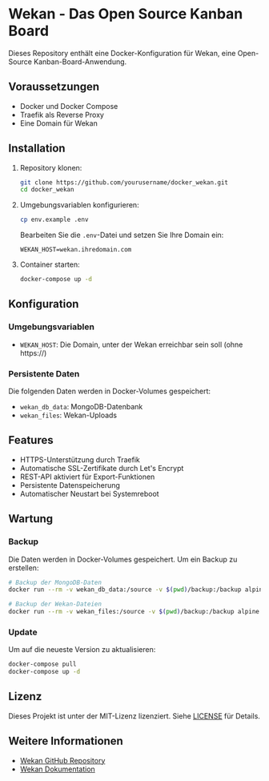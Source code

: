 # Wekan - Das Open Source Kanban Board

Dieses Repository enthält eine Docker-Konfiguration für Wekan, eine Open-Source Kanban-Board-Anwendung.

## Voraussetzungen

- Docker und Docker Compose
- Traefik als Reverse Proxy
- Eine Domain für Wekan

## Installation

1. Repository klonen:
   ```bash
   git clone https://github.com/yourusername/docker_wekan.git
   cd docker_wekan
   ```

2. Umgebungsvariablen konfigurieren:
   ```bash
   cp env.example .env
   ```
   Bearbeiten Sie die `.env`-Datei und setzen Sie Ihre Domain ein:
   ```
   WEKAN_HOST=wekan.ihredomain.com
   ```

3. Container starten:
   ```bash
   docker-compose up -d
   ```

## Konfiguration

### Umgebungsvariablen

- `WEKAN_HOST`: Die Domain, unter der Wekan erreichbar sein soll (ohne https://)

### Persistente Daten

Die folgenden Daten werden in Docker-Volumes gespeichert:
- `wekan_db_data`: MongoDB-Datenbank
- `wekan_files`: Wekan-Uploads

## Features

- HTTPS-Unterstützung durch Traefik
- Automatische SSL-Zertifikate durch Let's Encrypt
- REST-API aktiviert für Export-Funktionen
- Persistente Datenspeicherung
- Automatischer Neustart bei Systemreboot

## Wartung

### Backup

Die Daten werden in Docker-Volumes gespeichert. Um ein Backup zu erstellen:

```bash
# Backup der MongoDB-Daten
docker run --rm -v wekan_db_data:/source -v $(pwd)/backup:/backup alpine tar -czf /backup/wekan_db_backup.tar.gz -C /source .

# Backup der Wekan-Dateien
docker run --rm -v wekan_files:/source -v $(pwd)/backup:/backup alpine tar -czf /backup/wekan_files_backup.tar.gz -C /source .
```

### Update

Um auf die neueste Version zu aktualisieren:

```bash
docker-compose pull
docker-compose up -d
```

## Lizenz

Dieses Projekt ist unter der MIT-Lizenz lizenziert. Siehe [LICENSE](LICENSE) für Details.

## Weitere Informationen

- [Wekan GitHub Repository](https://github.com/wekan/wekan)
- [Wekan Dokumentation](https://wekan.github.io/)